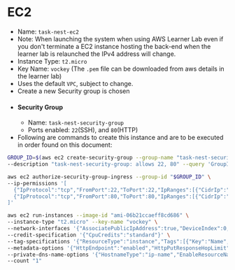 # EC2
- Name: `task-nest-ec2`
- Note: When launching the system when using AWS Learner Lab even if you don't terminate a EC2 instance hosting the back-end when the learner lab is relaunched the IPv4 address will change.
- Instance Type: `t2.micro`
- Key Name: `vockey` (The `.pem` file can be downloaded from aws details in the learner lab)
- Uses the default `VPC`, subject to change.
- Create a new Security group is chosen
- #### Security Group
    - Name: `task-nest-security-group`
    - Ports enabled: `22`(SSH), and `80`(HTTP)
- Following are commands to create this instance and are to be executed in order found on this document:
```bash
GROUP_ID=$(aws ec2 create-security-group --group-name "task-nest-security-group" \
--description "task-nest-security-group: allows 22, 80" --query 'GroupId' --output text)
```
```bash
aws ec2 authorize-security-group-ingress --group-id "$GROUP_ID" \
--ip-permissions '[
  {"IpProtocol":"tcp","FromPort":22,"ToPort":22,"IpRanges":[{"CidrIp":"0.0.0.0/0"}]},
  {"IpProtocol":"tcp","FromPort":80,"ToPort":80,"IpRanges":[{"CidrIp":"0.0.0.0/0"}]}
]'
```
```bash
aws ec2 run-instances --image-id "ami-06b21ccaeff8cd686" \
--instance-type "t2.micro" --key-name "vockey" \
--network-interfaces '{"AssociatePublicIpAddress":true,"DeviceIndex":0,"Groups":["sg-preview-1"]}' \
--credit-specification '{"CpuCredits":"standard"}' \
--tag-specifications '{"ResourceType":"instance","Tags":[{"Key":"Name","Value":"task-nest-ec2"}]}' \
--metadata-options '{"HttpEndpoint":"enabled","HttpPutResponseHopLimit":2,"HttpTokens":"required"}' \
--private-dns-name-options '{"HostnameType":"ip-name","EnableResourceNameDnsARecord":true,"EnableResourceNameDnsAAAARecord":false}' \
--count "1"
```